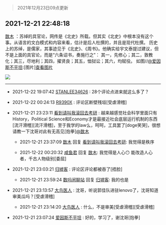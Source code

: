 > 2021年12月23日09点更新
<link rel="stylesheet" href="https://cdn.jsdelivr.net/gh/taotie6/sampleJSON@main/css/photo_show.css">
<meta name="referrer" content="no-referrer" />


 ## 2021-12-21 22:48:18 

 [㪚木](https://www.coolapk.com/feed/32281241?shareKey=ZjI3YmE3ZTU2ZjAxNjFjMWY5ZmM~) ：苏绰的具官论，网传是《北史》所载。但其实《北史》中根本没有这个事。从语言的文白模式和内容来看，估计是后人杜撰的，并且是现代杜撰。
历史上的苏绰，是儒家，其事迹见于《北史》、《周书》。他确实给宇文泰提过建议，但不是上面的具官论，而是“六条诏书，奏施行之”：
其一，先修心；其二<!--break-->，敦教化；其三，尽地利；其四，擢贤良；其五，恤狱讼；其六，均赋役。
如图//<a class="feed-link-uname" href="/u/爱因斯不平坦">@爱因斯不平坦</a>:[图片]<a class="feed-forward-pic" href="http://image.coolapk.com/feed/2021/1221/22/834251_48d05dec_7153_3566_292@1164x1432.jpeg">查看图片</a> 

<div class="album">
<img class="img-item" src="https://image.coolapk.com/feed/2021/1221/22/1081091_6ce42ff5_8038_6452_531@4790x1730.jpeg" />
</div>

 ------- 

- 2021-12-22 19:07:42 [STANLEE34626](uid=3325205) : 28个评论点进来就这么多了？ 

- 2021-12-22 00:24:13 [R9390X](uid=2536144) : 评论区断壁残垣[受虐滑稽] 

- 2021-12-21 23:23:11 [看到请叫我滚回去考研](uid=3241499) : 越来越感觉社会科学里面只有History，Political Science和Economy才是最接近社会底层运行机制的东西[流汗滑稽][流汗滑稽]，至于我学的law么，呵呵，工具罢了[doge笑哭]，很想请教一下沈哥对此有无高见[抱拳]<a class="feed-link-uname" href="/u/㪚木">@㪚木</a> 

    - 2021-12-21 23:37:09 [㪚木](uid=1081091) 回复 [看到请叫我滚回去考研](uid=3241499): 我觉得是秩序 

    - 2021-12-22 00:20:32 [咸鱼君](uid=573545) 回复 [㪚木](uid=1081091): 我觉得是人心😶 能改造人心者，千古人物级别[委屈] 

- 2021-12-21 23:03:21 [归墟客](uid=3287587) : 评论区评论都被吞了[捂脸] 

    - 2021-12-21 23:59:24 [数吗闲聊站](uid=3496335) 回复 [归墟客](uid=3287587): 我的也是 

- 2021-12-21 23:13:57 [大鸟医人](uid=1511304) : 沈哥，听说郭佳队进驻lenovo了，沈哥知道审美瓜吗？[受虐滑稽] 

    - 2021-12-21 23:14:20 [大鸟医人](uid=1511304) : 什么，不是审美[受虐滑稽][受虐滑稽] 

- 2021-12-21 23:07:24 [爱因斯不平坦](uid=834251) : 好的，学习了，谢沈哥[抱拳] 

